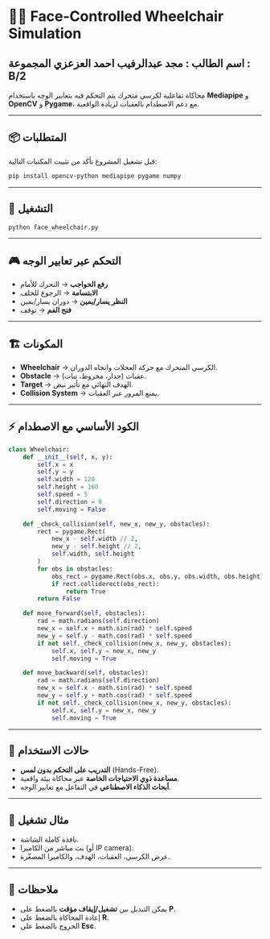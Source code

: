 # 🧑‍🦽 Face-Controlled Wheelchair Simulation

اسم الطالب : مجد عبدالرفيب احمد العزعزي
المجموعة : B/2
---
محاكاة تفاعلية لكرسي متحرك يتم التحكم فيه بتعابير الوجه باستخدام **Mediapipe** و **OpenCV** و **Pygame**، مع دعم الاصطدام بالعقبات لزيادة الواقعية.

---

## 📦 المتطلبات

قبل تشغيل المشروع تأكد من تثبيت المكتبات التالية:

```bash
pip install opencv-python mediapipe pygame numpy
```

---

## 🚀 التشغيل

```bash
python face_wheelchair.py
```

---

## 🎮 التحكم عبر تعابير الوجه

* **رفع الحواجب** → التحرك للأمام
* **الابتسامة** → الرجوع للخلف
* **النظر يسار/يمين** → دوران يسار/يمين
* **فتح الفم** → توقف

---

## 🏗 المكونات

* **Wheelchair** → الكرسي المتحرك مع حركة العجلات واتجاه الدوران.
* **Obstacle** → عقبات (جدار، مخروط، نبات).
* **Target** → الهدف النهائي مع تأثير نبض.
* **Collision System** → يمنع المرور عبر العقبات.

---

## ⚡️ الكود الأساسي مع الاصطدام

```python
class Wheelchair:
    def __init__(self, x, y):
        self.x = x
        self.y = y
        self.width = 120
        self.height = 160
        self.speed = 5
        self.direction = 0
        self.moving = False

    def _check_collision(self, new_x, new_y, obstacles):
        rect = pygame.Rect(
            new_x - self.width // 2, 
            new_y - self.height // 2,
            self.width, self.height
        )
        for obs in obstacles:
            obs_rect = pygame.Rect(obs.x, obs.y, obs.width, obs.height)
            if rect.colliderect(obs_rect):
                return True
        return False

    def move_forward(self, obstacles):
        rad = math.radians(self.direction)
        new_x = self.x + math.sin(rad) * self.speed
        new_y = self.y - math.cos(rad) * self.speed
        if not self._check_collision(new_x, new_y, obstacles):
            self.x, self.y = new_x, new_y
            self.moving = True

    def move_backward(self, obstacles):
        rad = math.radians(self.direction)
        new_x = self.x - math.sin(rad) * self.speed
        new_y = self.y + math.cos(rad) * self.speed
        if not self._check_collision(new_x, new_y, obstacles):
            self.x, self.y = new_x, new_y
            self.moving = True
```

---

## 🧪 حالات الاستخدام

* **التدريب على التحكم بدون لمس** (Hands-Free).
* **مساعدة ذوي الاحتياجات الخاصة** عبر محاكاة بيئة واقعية.
* **أبحاث الذكاء الاصطناعي** في التفاعل مع تعابير الوجه.

---

## 📸 مثال تشغيل

* نافذة كاملة الشاشة.
* بث مباشر من الكاميرا (أو IP camera).
* عرض الكرسي، العقبات، الهدف، والكاميرا المصغّرة.
---

## 📝 ملاحظات

* يمكن التبديل بين **تشغيل/إيقاف مؤقت** بالضغط على **P**.
* إعادة المحاكاة بالضغط على **R**.
* الخروج بالضغط على **Esc**.
